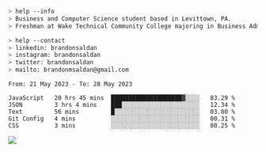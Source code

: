````bash
> help --info
> Business and Computer Science student based in Levittown, PA.
> Freshman at Wake Technical Community College majoring in Business Administration.
````

````bash
> help --contact
> linkedin: brandonsaldan
> instagram: brandonsaldan
> twitter: brandonsaldan
> mailto: brandonmsaldan@gmail.com
````

<!--START_SECTION:waka-->

```text
From: 21 May 2023 - To: 28 May 2023

JavaScript   20 hrs 45 mins  ████████████████████▓░░░░   83.29 %
JSON         3 hrs 4 mins    ███░░░░░░░░░░░░░░░░░░░░░░   12.34 %
Text         56 mins         █░░░░░░░░░░░░░░░░░░░░░░░░   03.80 %
Git Config   4 mins          ░░░░░░░░░░░░░░░░░░░░░░░░░   00.31 %
CSS          3 mins          ░░░░░░░░░░░░░░░░░░░░░░░░░   00.25 %
```

<!--END_SECTION:waka-->

![](https://komarev.com/ghpvc/?username=brandonsaldan&color=6A8AFF)
